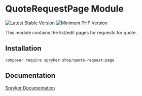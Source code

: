 # QuoteRequestPage Module
[![Latest Stable Version](https://poser.pugx.org/spryker-shop/quote-request-page/v/stable.svg)](https://packagist.org/packages/spryker-shop/quote-request-page)
[![Minimum PHP Version](https://img.shields.io/badge/php-%3E%3D%208.3-8892BF.svg)](https://php.net/)

This module contains the list/edit pages for requests for quote.

## Installation

```
composer require spryker-shop/quote-request-page
```

## Documentation

[Spryker Documentation](https://docs.spryker.com)
